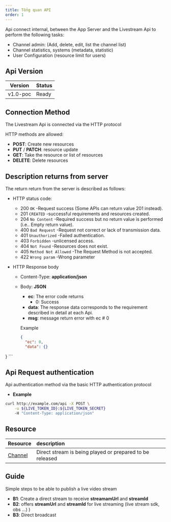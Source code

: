 ```yaml
---
title: Tổng quan API
order: 1
---
```


Api connect internal, between the App Server and the Livestream Api to perform the following tasks:
* Channel admin: (Add, delete, edit, list the channel list)
* Channel statistics, systems (metadata, statistic)
* User Configuration (resource limit for users)

## Api Version

| Version  | Status |
| -------- | ------ |
| v1.0-poc | Ready  |

## Connection Method

The Livestream Api is connected via the HTTP protocol

HTTP methods are allowed:
* **POST**: Create new resources
* **PUT** / **PATCH**: resource update
* **GET**: Take the resource or list of resources
* **DELETE**: Delete resources

## Description returns from server

The return return from the server is described as follows:

* HTTP status code:
  * 200 `OK` -Request success (Some APIs can return value 201 instead).
  * 201 `CREATED` -successful requirements and resources created.
  * 204 `No Content` -Required success but no return value is performed (i.e.. Empty return value).
  * 400 `Bad Request` -Request not correct or lack of transmission data.
  * 401 `Unauthorized` -Failed authentication.
  * 403 `Forbidden` -unlicensed access.
  * 404 `Not Found` -Resources does not exist.
  * 405 `Method Not Allowed` -The Request Method is not accepted.
  * 422 `Wrong param` -Wrong parameter


* HTTP Response body
  * Content-Type: **application/json**
  * Body: **JSON**
    * **ec**: The error code returns
      * 0: Success
    * **data**: The response data corresponds to the requirement described in detail at each Api.
    * **msg**: message return error with ec # 0

    Example
    ```json
    {
      "ec": 0,
      "data": {}
}
    ```

## Api Request authentication

Api authentication method via the basic HTTP authentication protocol

* **Example**

```bash
curl http://example.com/api -X POST \
    -u ${LIVE_TOKEN_ID}:${LIVE_TOKEN_SECRET}
    -H "Content-Type: application/json"

```
## Resource

| Resource                          | description                                              |
| --------------------------------- |:-------------------------------------------------------- |
| [Channel](./2.api-server-channel) | Direct stream is being played or prepared to be released |

## Guide

Simple steps to be able to publish a live video stream

* **B1**: Create a direct stream to receive **streamamUrl** and **streamId**
* **B2**: offers **streamUrl** and **streamId** for live streaming (live stream sdk, obs …) )
* **B3**: Direct broadcast